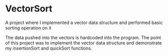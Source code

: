 VectorSort
==========

A project where I implemented a vector data structure and performed basic sorting operation on it

The data pushed into the vectors is hardcoded into the program.
The point of this project was to implement the vector data structure and demonstrate my insertionSort and quickSort functions.
